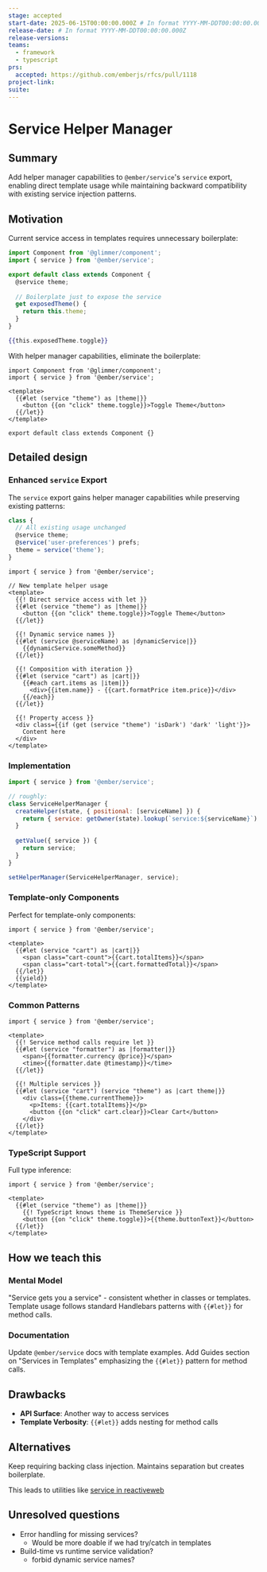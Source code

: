 ```yaml
---
stage: accepted
start-date: 2025-06-15T00:00:00.000Z # In format YYYY-MM-DDT00:00:00.000Z
release-date: # In format YYYY-MM-DDT00:00:00.000Z
release-versions:
teams: 
  - framework
  - typescript
prs:
  accepted: https://github.com/emberjs/rfcs/pull/1118
project-link:
suite: 
---
```


<!--- 
Directions for above: 

stage: Leave as is
start-date: Fill in with today's date, 2032-12-01T00:00:00.000Z
release-date: Leave as is
release-versions: Leave as is
teams: Include only the [team(s)](README.md#relevant-teams) for which this RFC applies
prs:
  accepted: Fill this in with the URL for the Proposal RFC PR
project-link: Leave as is
suite: Leave as is
-->
# Service Helper Manager

## Summary

Add helper manager capabilities to `@ember/service`'s `service` export, enabling direct template usage while maintaining backward compatibility with existing service injection patterns.

## Motivation

Current service access in templates requires unnecessary boilerplate:

```js
import Component from '@glimmer/component';
import { service } from '@ember/service';

export default class extends Component {
  @service theme;
  
  // Boilerplate just to expose the service
  get exposedTheme() {
    return this.theme;
  }
}
```

```hbs
{{this.exposedTheme.toggle}}
```

With helper manager capabilities, eliminate the boilerplate:

```gjs
import Component from '@glimmer/component';
import { service } from '@ember/service';

<template>
  {{#let (service "theme") as |theme|}}
    <button {{on "click" theme.toggle}}>Toggle Theme</button>
  {{/let}}
</template>

export default class extends Component {}
```

## Detailed design

### Enhanced `service` Export

The `service` export gains helper manager capabilities while preserving existing patterns:

```js
class {
  // All existing usage unchanged
  @service theme;
  @service('user-preferences') prefs;
  theme = service('theme');
}
```

```gjs
import { service } from '@ember/service';

// New template helper usage
<template>
  {{! Direct service access with let }}
  {{#let (service "theme") as |theme|}}
    <button {{on "click" theme.toggle}}>Toggle Theme</button>
  {{/let}}
  
  {{! Dynamic service names }}
  {{#let (service @serviceName) as |dynamicService|}}
    {{dynamicService.someMethod}}
  {{/let}}
  
  {{! Composition with iteration }}
  {{#let (service "cart") as |cart|}}
    {{#each cart.items as |item|}}
      <div>{{item.name}} - {{cart.formatPrice item.price}}</div>
    {{/each}}
  {{/let}}
  
  {{! Property access }}
  <div class={{if (get (service "theme") 'isDark') 'dark' 'light'}}>
    Content here
  </div>
</template>
```

### Implementation

```js
import { service } from '@ember/service';

// roughly:
class ServiceHelperManager {
  createHelper(state, { positional: [serviceName] }) {
    return { service: getOwner(state).lookup(`service:${serviceName}`) };
  }
  
  getValue({ service }) {
    return service;
  }
}

setHelperManager(ServiceHelperManager, service);
```

### Template-only Components

Perfect for template-only components:

```gjs
import { service } from '@ember/service';

<template>
  {{#let (service "cart") as |cart|}}
    <span class="cart-count">{{cart.totalItems}}</span>
    <span class="cart-total">{{cart.formattedTotal}}</span>
  {{/let}}
  {{yield}}
</template>
```

### Common Patterns

```gjs
import { service } from '@ember/service';

<template>
  {{! Service method calls require let }}
  {{#let (service "formatter") as |formatter|}}
    <span>{{formatter.currency @price}}</span>
    <time>{{formatter.date @timestamp}}</time>
  {{/let}}
  
  {{! Multiple services }}
  {{#let (service "cart") (service "theme") as |cart theme|}}
    <div class={{theme.currentTheme}}>
      <p>Items: {{cart.totalItems}}</p>
      <button {{on "click" cart.clear}}>Clear Cart</button>
    </div>
  {{/let}}
</template>
```

### TypeScript Support

Full type inference:

```gts
import { service } from '@ember/service';

<template>
  {{#let (service "theme") as |theme|}}
    {{! TypeScript knows theme is ThemeService }}
    <button {{on "click" theme.toggle}}>{{theme.buttonText}}</button>
  {{/let}}
</template>
```

## How we teach this

### Mental Model

"Service gets you a service" - consistent whether in classes or templates. Template usage follows standard Handlebars patterns with `{{#let}}` for method calls.

### Documentation

Update `@ember/service` docs with template examples. Add Guides section on "Services in Templates" emphasizing the `{{#let}}` pattern for method calls.

## Drawbacks

- **API Surface**: Another way to access services
- **Template Verbosity**: `{{#let}}` adds nesting for method calls

## Alternatives

Keep requiring backing class injection. Maintains separation but creates boilerplate.

This leads to utilities like [service in reactiveweb](https://reactive.nullvoxpopuli.com/functions/resource_service.service.html)

## Unresolved questions

- Error handling for missing services?
  - Would be more doable if we had try/catch in templates 
- Build-time vs runtime service validation?
  - forbid dynamic service names? 
